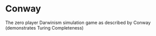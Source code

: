 # Conway
The zero player Darwinism simulation game as described by Conway (demonstrates Turing Completeness)
